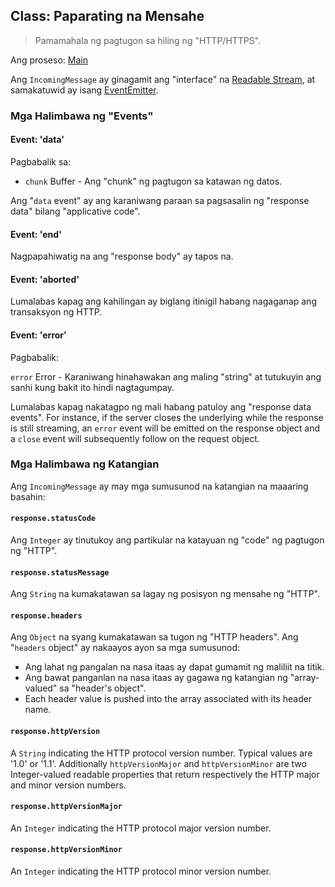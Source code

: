 ## Class: Paparating na Mensahe

> Pamamahala ng pagtugon sa hiling ng "HTTP/HTTPS".

Ang proseso: [Main](../glossary.md#main-process)

Ang `IncomingMessage` ay ginagamit ang "interface" na [Readable Stream](https://nodejs.org/api/stream.html#stream_readable_streams), at samakatuwid ay isang [EventEmitter](https://nodejs.org/api/events.html#events_class_eventemitter).

### Mga Halimbawa ng "Events"

#### Event: 'data'

Pagbabalik sa:

* `chunk` Buffer - Ang "chunk" ng pagtugon sa katawan ng datos.

Ang "`data` event" ay ang karaniwang paraan sa pagsasalin ng "response data" bilang "applicative code".

#### Event: 'end'

Nagpapahiwatig na ang "response body" ay tapos na.

#### Event: 'aborted'

Lumalabas kapag ang kahilingan ay biglang itinigil habang nagaganap ang transaksyon ng HTTP.

#### Event: 'error'

Pagbabalik:

`error` Error - Karaniwang hinahawakan ang maling "string" at tutukuyin ang sanhi kung bakit ito hindi nagtagumpay.

Lumalabas kapag nakatagpo ng mali habang patuloy ang "response data events". For instance, if the server closes the underlying while the response is still streaming, an `error` event will be emitted on the response object and a `close` event will subsequently follow on the request object.

### Mga Halimbawa ng Katangian

Ang `IncomingMessage` ay may mga sumusunod na katangian na maaaring basahin:

#### `response.statusCode`

Ang `Integer` ay tinutukoy ang partikular na katayuan ng "code" ng pagtugon ng "HTTP".

#### `response.statusMessage`

Ang `String` na kumakatawan sa lagay ng posisyon ng mensahe ng "HTTP".

#### `response.headers`

Ang `Object` na syang kumakatawan sa tugon ng "HTTP headers". Ang "`headers` object" ay nakaayos ayon sa mga sumusunod:

* Ang lahat ng pangalan na nasa itaas ay dapat gumamit ng maliliit na titik.
* Ang bawat panganlan na nasa itaas ay gagawa ng katangian ng "array-valued" sa "header's object".
* Each header value is pushed into the array associated with its header name.

#### `response.httpVersion`

A `String` indicating the HTTP protocol version number. Typical values are '1.0' or '1.1'. Additionally `httpVersionMajor` and `httpVersionMinor` are two Integer-valued readable properties that return respectively the HTTP major and minor version numbers.

#### `response.httpVersionMajor`

An `Integer` indicating the HTTP protocol major version number.

#### `response.httpVersionMinor`

An `Integer` indicating the HTTP protocol minor version number.